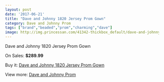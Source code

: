 ```yaml
---
layout: post
date: '2017-06-21'
title: "Dave and Johnny 1820 Jersey Prom Gown"
category: Dave and Johnny Prom
tags: ["brand","beaded","prom","charming","dave"]
image: http://img.princessan.com/41342-thickbox_default/dave-and-johnny-1820-jersey-prom-gown.jpg
---
```

Dave and Johnny 1820 Jersey Prom Gown

On Sales: **$289.99**
<a href="https://www.princessan.com/en/dave-and-johnny-prom/19247-dave-and-johnny-1820-jersey-prom-gown.html"><amp-img layout="responsive" width="600" height="600" src="//img.princessan.com/41342-thickbox_default/dave-and-johnny-1820-jersey-prom-gown.jpg" alt="Dave and Johnny 1820 Jersey Prom Gown 0" /></a>
<a href="https://www.princessan.com/en/dave-and-johnny-prom/19247-dave-and-johnny-1820-jersey-prom-gown.html"><amp-img layout="responsive" width="600" height="600" src="//img.princessan.com/41343-thickbox_default/dave-and-johnny-1820-jersey-prom-gown.jpg" alt="Dave and Johnny 1820 Jersey Prom Gown 1" /></a>

Buy it: [Dave and Johnny 1820 Jersey Prom Gown](https://www.princessan.com/en/dave-and-johnny-prom/19247-dave-and-johnny-1820-jersey-prom-gown.html "Dave and Johnny 1820 Jersey Prom Gown")

View more: [Dave and Johnny Prom](https://www.princessan.com/en/181-dave-and-johnny-prom "Dave and Johnny Prom")